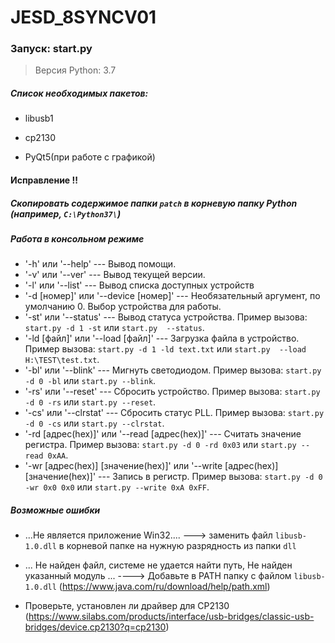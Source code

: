 # JESD_8SYNCV01


### Запуск: start.py


> Версия Python: 3.7

##### Список необходимых пакетов:
- libusb1
- cp2130

- PyQt5(при работе с графикой)

#### Исправление !!

##### Скопировать содержимое папки `patch` в корневую папку Python (например, `C:\Python37\`)

##### Работа в консольном режиме
- '-h' или '--help' --- Вывод помощи. 
- '-v' или '--ver' ---  Вывод текущей версии. 
- '-l' или '--list' --- Вывод списка доступных устройств
- '-d [номер]' или  '--device [номер]' --- Необязательный аргумент, по умолчанию 0. Выбор устройства для работы.
- '-st' или '--status' --- Вывод статуса устройства. Пример вызова: `start.py -d 1 -st` или `start.py  --status`.
- '-ld [файл]' или '--load [файл]'   --- Загрузка файла в устройство. Пример вызова: `start.py -d 1 -ld text.txt` или `start.py  --load H:\TEST\test.txt`.
- '-bl' или '--blink' --- Мигнуть светодиодом. Пример вызова: `start.py -d 0 -bl` или `start.py --blink`.
- '-rs' или '--reset' --- Сбросить устройство. Пример вызова: `start.py -d 0 -rs` или `start.py --reset`.
- '-cs' или '--clrstat' --- Сбросить статус PLL. Пример вызова: `start.py -d 0 -cs` или `start.py --clrstat`.
- '-rd [адрес(hex)]' или '--read [адрес(hex)]' --- Считать значение регистра. Пример вызова: `start.py -d 0 -rd 0x03` или `start.py --read 0xAA`.
- '-wr [адрес(hex)] [значение(hex)]' или '--write  [адрес(hex)] [значение(hex)]' --- Запись в регистр. Пример вызова: `start.py -d 0 -wr 0x0 0x0` или `start.py --write 0xA 0xFF`.

##### Возможные ошибки

- ...Не является приложение Win32....  ---> заменить файл `libusb-1.0.dll` в корневой папке на нужную разрядность из папки `dll` 

- ... Не найден файл, системе не удается найти путь, Не найден указанный модуль ... ----> Добавьте в PATH папку с файлом `libusb-1.0.dll` (https://www.java.com/ru/download/help/path.xml)

- Проверьте, установлен ли драйвер для CP2130 (https://www.silabs.com/products/interface/usb-bridges/classic-usb-bridges/device.cp2130?q=cp2130)